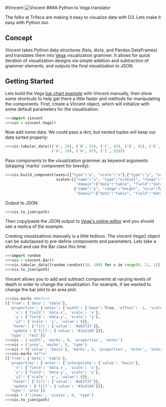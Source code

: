 #Vincent
![Vincent](http://farm9.staticflickr.com/8521/8644902478_0d1513db92_o.jpg)
###A Python to Vega translator

The folks at Trifeca are making it easy to visualize data with D3. Lets make it easy with Python too. 

Concept
-------
Vincent takes Python data structures (lists, dicts, and Pandas DataFrames) and translates them into [Vega](https://github.com/trifacta/vega) visualization grammer. It allows for quick iteration of visualization designs via simple addition and subtraction of grammer elements, and outputs the final visualization to JSON.

Getting Started
---------------

Lets build the Vega [bar chart example](https://github.com/trifacta/vega/wiki/Tutorial) with Vincent manually, then show some shortcuts to help get there a little faster and methods for manipulating the components. First, create a Vincent object, which will initialize with some default parameters for the visualization: 
```python
>>>import vincent
>>>vis = vincent.Vega()
```
Now add some data. We could pass a dict, but nested tuples will keep our data sorted properly: 
```python
>>>vis.tabular_data((('A', 28), ('B', 55), ('C', 43), ('D', 91), ('E', 81), ('F', 53),
                     ('G', 19), ('H', 87), ('I', 52)))
```
Pass components to the visualization grammer as keyword arguments (skipping 'marks' component for brevity): 
```python
>>>vis.build_component(axes=[{"type":"x", "scale":"x"},{"type":"y", "scale":"y"}],
                       scales=[{"name":"x", "type":"ordinal", "range":"width", 
                                "domain":{"data":"table", "field":"data.x"}},
                               {"name":"y", "range":"height", "nice":True, 
                                "domain":{"data":"table", "field":"data.y"}}])
```
Output to JSON:
```python
>>>vis.to_json(path)
```
Then copy/paste the JSON output to [Vega's online editor](http://trifacta.github.io/vega/editor/) and you should see a replica of the example. 

Creating visualizations manually is a little tedious. The vincent.Vega() object can be subclassed to pre-define components and parameters. Lets take a shortcut and use the Bar class this time:  
```python
>>>import random
>>>vis = vincent.Bar()
>>>vis.tabular_data([random.randint(10, 100) for x in range(0, 21, 1)])
>>>vis.to_json(path)
```
Vincent allows you to add and subtract components at varying levels of depth in order to change the visualization. For example, if we wanted to change the bar plot to an area plot: 
```python
>>>vis.marks #Before
[{'from': {'data': 'table'},
  'properties': {'enter': {'width': {'band': True, 'offset': -1, 'scale': 'x'},
    'x': {'field': 'data.x', 'scale': 'x'},
    'y': {'field': 'data.y', 'scale': 'y'},
    'y2': {'scale': 'y', 'value': 0}},
   'hover': {'fill': {'value': '#a63737'}},
   'update': {'fill': {'value': '#2a3140'}}},
  'type': 'rect'}]
>>>vis - ('width', 'marks', 0, 'properties', 'enter')
>>>vis + ('area', 'marks', 0, 'type')
>>>vis + ({'value': 'basis'}, 'marks', 0, 'properties', 'enter', 'interpolate')
>>>vis.marks #After
[{'from': {'data': 'table'},
  'properties': {'enter': {'interpolate': {'value': 'basis'},
    'x': {'field': 'data.x', 'scale': 'x'},
    'y': {'field': 'data.y', 'scale': 'y'},
    'y2': {'scale': 'y', 'value': 0}},
   'hover': {'fill': {'value': '#a63737'}},
   'update': {'fill': {'value': '#2a3140'}}},
  'type': 'area'}]
>>>vis + ('linear', 'scales', 0, 'type')
>>>vis.to_json(path)
```
